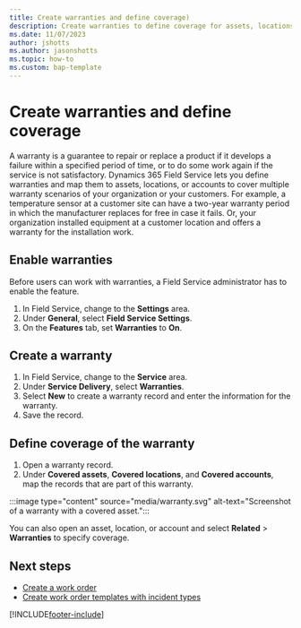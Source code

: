 ```yaml
---
title: Create warranties and define coverage)
description: Create warranties to define coverage for assets, locations, and accounts.
ms.date: 11/07/2023
author: jshotts
ms.author: jasonshotts
ms.topic: how-to
ms.custom: bap-template
---
```


# Create warranties and define coverage

A warranty is a guarantee to repair or replace a product if it develops a failure within a specified period of time, or to do some work again if the service is not satisfactory. Dynamics 365 Field Service lets you define warranties and map them to assets, locations, or accounts to cover multiple warranty scenarios of your organization or your customers. For example, a temperature sensor at a customer site can have a two-year warranty period in which the manufacturer replaces for free in case it fails. Or, your organization installed equipment at a customer location and offers a warranty for the installation work.

## Enable warranties

Before users can work with warranties, a Field Service administrator has to enable the feature.

1. In Field Service, change to the **Settings** area.
1. Under **General**, select **Field Service Settings**.
1. On the **Features** tab, set **Warranties** to **On**.

## Create a warranty

1. In Field Service, change to the **Service** area.
1. Under **Service Delivery**, select **Warranties**.
1. Select **New** to create a warranty record and enter the information for the warranty.
1. Save the record.

## Define coverage of the warranty

1. Open a warranty record.
1. Under **Covered assets**, **Covered locations**, and **Covered accounts**, map the records that are part of this warranty.

:::image type="content" source="media/warranty.svg" alt-text="Screenshot of a warranty with a covered asset.":::

You can also open an asset, location, or account and select **Related** > **Warranties** to specify coverage.

## Next steps

- [Create a work order](create-work-order.md)
- [Create work order templates with incident types](configure-incident-types.md)

[!INCLUDE[footer-include](../includes/footer-banner.md)]
